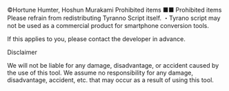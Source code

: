 
©Hortune Humter, Hoshun Murakami
Prohibited items ■■ Prohibited items
Please refrain from redistributing Tyranno Script itself.
・Tyrano script may not be used as a commercial product for smartphone conversion tools.


If this applies to you, please contact the developer in advance.

Disclaimer

We will not be liable for any damage, disadvantage, or accident caused by the use of this tool.
We assume no responsibility for any damage, disadvantage, accident, etc. that may occur as a result of using this tool.
